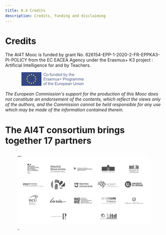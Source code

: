 ```yaml
---
title: 0.4 Credits
description: Credits, funding and disclaiming
---
```


# Credits
The AI4T Mooc is funded by grant No. 626154-EPP-1-2020-2-FR-EPPKA3-PI-POLICY from the EC EACEA Agency under the Erasmus+ K3 project : Artificial Intelligence for and by Teachers.

<figure> 
  <img src="Images/LogoCoFoundedErasmusProgramEU.png" alt="Logo Co-founded by Erasmus and EU"/> 
</figure>

*The European Commission's support for the production of this Mooc does not constitute an endorsement of the contents, which reflect the views only of the authors, and the Commission cannot be held responsible for any use which may be made of the information contained therein.*

# The AI4T consortium brings together 17 partners

<a href="https://www.ai4t.eu/partners/" target="_blank">
<figure> 
  <img src="Images/Partners.png" alt= "Logos of the 17 partners of AI4T" /> 
</figure></a>  
